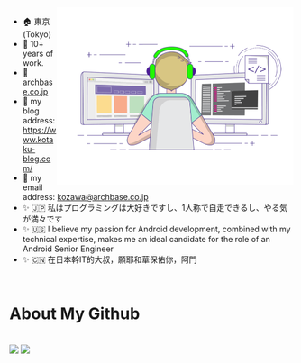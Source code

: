 <img align="right" alt="GIF" src="./home_page.gif" width="420"/>


- :house: 東京(Tokyo)
- :construction_worker: 10+ years of work.
- :office: [archbase.co.jp](https://archbase.co.jp/)
- :flags: my blog address: https://www.kotaku-blog.com/
- :email: my email address: [kozawa@archbase.co.jp](mailto:kozawa@archbase.co.jp)
- :sparkles: :jp: 私はプログラミングは大好きですし、1人称で自走できるし、やる気が満々です
- :sparkles: :us: I believe my passion for Android development, combined with my technical expertise, makes me an ideal candidate for the role of an Android Senior Engineer
- :sparkles: :cn: 在日本幹IT的大叔，願耶和華保佑你，阿門
</br>

# About My Github
<br/> 
<div align="left">
<img height='170' src="https://github-readme-stats.vercel.app/api/top-langs/?username=Espresso521&layout=compact&langs_count=8&theme=cobalt" align="center" />
<img height='170' src="https://github-readme-stats.vercel.app/api?username=Espresso521&show_icons=true&theme=cobalt" align="center" />
</div> 

